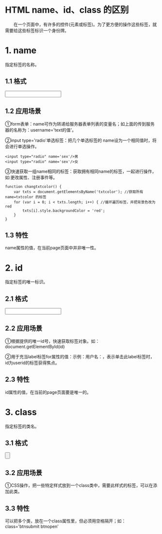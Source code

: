 # HTML name、id、class 的区别

　　在一个页面中，有许多的控件(元素或标签)。为了更方便的操作这些标签，就需要给这些标签标识一个身份牌。



# 1. name

指定标签的名称。

## 1.1 格式

<input type="text" name="username" />

## 1.2 应用场景

①form表单：name可作为转递给服务器表单列表的变量名；如上面的传到服务器的名称为：username='text的值'。

②input type='radio'单选标签：把几个单选标签的 name设为一个相同值时，将会进行单选操作。

```
<input type="radio" name='sex'/>男
<input type="radio" name='sex'/>女
```

③快速获取一组name相同的标签：获取拥有相同name的标签，一起进行操作，如:更改属性、注册事件等。

```
function changtxtcolor() {
    var txts = document.getElementsByName('txtcolor'); //获取所有name=txtcolor 的标签
    for (var i = 0; i < txts.length; i++) { //循环遍历标签，并把背景色改为red
        txts[i].style.backgroundColor = 'red';
    }
}
```

## 1.3 特性

name属性的值，在当前page页面中并非唯一性。

 

# 2. id

指定标签的唯一标识。

## 2.1 格式

<input type=password id="userpwd" />

## 2.2 应用场景

①根据提供的唯一id号，快速获取标签对象。如：document.getElementById(id)

②用于充当label标签for属性的值：示例：<label for='userid'>用户名：</label>，表示单击此label标签时，id为userid的标签获得焦点。

## **2.3 特性**

id属性的值，在当前的page页面要是唯一的。

 

# 3. class

指定标签的类名。

## **3.1 格式**

<input type=button class="btnsubmit" />

## **3.2 应用场景**

①CSS操作，把一些特定样式放到一个class类中，需要此样式的标签，可以在添加此类。

## **3.3 特性**

可以把多个类，放在一个class属性里，但必须用空格隔开；如：class='btnsubmit btnopen'